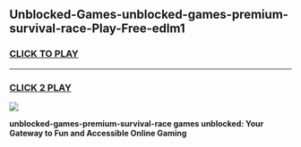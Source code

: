 
## Unblocked-Games-unblocked-games-premium-survival-race-Play-Free-edlm1
<h3>
<a href="https://premium76.site?title=unblocked-games-premium-survival-race&ref=12A">CLICK TO PLAY</a></h3>
<hr>

<h3>
<a href="https://premium76.site?title=unblocked-games-premium-survival-race&ref=12A">CLICK 2 PLAY</a>
  
</h3>

<a href="https://premium76.site?title=unblocked-games-premium-survival-race&ref=12A"><img src="https://clearcache.store/games.png"></a>


**unblocked-games-premium-survival-race games unblocked: Your Gateway to Fun and Accessible Online Gaming**
